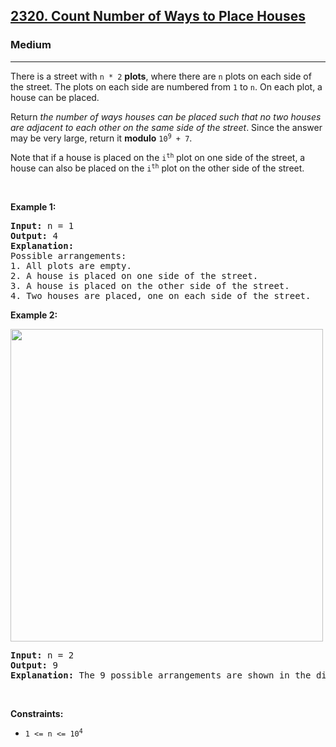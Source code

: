 <h2><a href="https://leetcode.com/problems/count-number-of-ways-to-place-houses/">2320. Count Number of Ways to Place Houses</a></h2><h3>Medium</h3><hr><div style="user-select: auto;"><p style="user-select: auto;">There is a street with <code style="user-select: auto;">n * 2</code> <strong style="user-select: auto;">plots</strong>, where there are <code style="user-select: auto;">n</code> plots on each side of the street. The plots on each side are numbered from <code style="user-select: auto;">1</code> to <code style="user-select: auto;">n</code>. On each plot, a house can be placed.</p>

<p style="user-select: auto;">Return <em style="user-select: auto;">the number of ways houses can be placed such that no two houses are adjacent to each other on the same side of the street</em>. Since the answer may be very large, return it <strong style="user-select: auto;">modulo</strong> <code style="user-select: auto;">10<sup style="user-select: auto;">9</sup> + 7</code>.</p>

<p style="user-select: auto;">Note that if a house is placed on the <code style="user-select: auto;">i<sup style="user-select: auto;">th</sup></code> plot on one side of the street, a house can also be placed on the <code style="user-select: auto;">i<sup style="user-select: auto;">th</sup></code> plot on the other side of the street.</p>

<p style="user-select: auto;">&nbsp;</p>
<p style="user-select: auto;"><strong style="user-select: auto;">Example 1:</strong></p>

<pre style="user-select: auto;"><strong style="user-select: auto;">Input:</strong> n = 1
<strong style="user-select: auto;">Output:</strong> 4
<strong style="user-select: auto;">Explanation:</strong> 
Possible arrangements:
1. All plots are empty.
2. A house is placed on one side of the street.
3. A house is placed on the other side of the street.
4. Two houses are placed, one on each side of the street.
</pre>

<p style="user-select: auto;"><strong style="user-select: auto;">Example 2:</strong></p>
<img alt="" src="https://assets.leetcode.com/uploads/2022/05/12/arrangements.png" style="width: 500px; height: 500px; user-select: auto;">
<pre style="user-select: auto;"><strong style="user-select: auto;">Input:</strong> n = 2
<strong style="user-select: auto;">Output:</strong> 9
<strong style="user-select: auto;">Explanation:</strong> The 9 possible arrangements are shown in the diagram above.
</pre>

<p style="user-select: auto;">&nbsp;</p>
<p style="user-select: auto;"><strong style="user-select: auto;">Constraints:</strong></p>

<ul style="user-select: auto;">
	<li style="user-select: auto;"><code style="user-select: auto;">1 &lt;= n &lt;= 10<sup style="user-select: auto;">4</sup></code></li>
</ul>
</div>